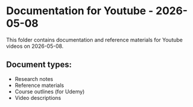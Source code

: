 # Documentation for Youtube - 2026-05-08

This folder contains documentation and reference materials for Youtube videos on 2026-05-08.

## Document types:
- Research notes
- Reference materials
- Course outlines (for Udemy)
- Video descriptions
